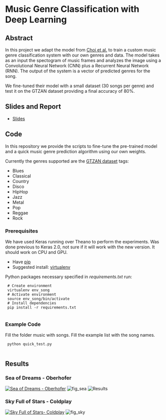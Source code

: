 # Music Genre Classification with Deep Learning

## Abstract

In this project we adapt the model from [Choi et al.](https://github.com/keunwoochoi/music-auto_tagging-keras) to train a custom music genre classification system with our own genres and data. The model takes as an input the spectogram of music frames and analyzes the image using a Convolutional Neural Network (CNN) plus a Recurrent Neural Network (RNN). The output of the system is a vector of predicted genres for the song. 

We fine-tuned their model with a small dataset (30 songs per genre) and test it on the GTZAN dataset providing a final accuracy of 80%. 

## Slides and Report

- [Slides](https://github.com/SHATAKSHI26-UI/music-genre-classification/blob/master/Slides.pdf)


## Code 

In this repository we provide the scripts to fine-tune the pre-trained model and a quick music genre prediction algorithm using our own weights. 

Currently the genres supported are the [GTZAN dataset](http://marsyasweb.appspot.com/download/data_sets/) tags:

- Blues
- Classical
- Country
- Disco
- HipHop
- Jazz
- Metal
- Pop
- Reggae
- Rock

### Prerequisites

We have used Keras running over Theano to perform the experiments. Was done previous to Keras 2.0, not sure if it will work with the new version. It should work on CPU and GPU. 
- Have [pip](https://pip.pypa.io/en/stable/installing/) 
- Suggested install: [virtualenv](https://virtualenv.pypa.io/en/stable/)

Python packages necessary specified in *requirements.txt* run:
```
 # Create environment
 virtualenv env_song
 # Activate environment
 source env_song/bin/activate
 # Install dependencies
 pip install -r requirements.txt
 
```

### Example Code

Fill the folder music with songs. Fill the example list with the song names. 
```
 python quick_test.py
 
```

## Results

### Sea of Dreams - Oberhofer
[![Sea of Dreams - Oberhofer](https://github.com/SHATAKSHI26-UI/MUSIC_GENRE_CLASSIFICATION/blob/master/figs/sea.png?raw=true)](https://www.youtube.com/watch?v=mIDWsTwstgs)
![fig_sea](https://github.com/SHATAKSHI26-UI/MUSIC_GENRE_CLASSIFICATION/blob/master/figs/seaofdreams.png?raw=true) 
![Results](https://github.com/SHATAKSHI26-UI/MUSIC_GENRE_CLASSIFICATION/blob/master/figs/output.png?raw=true)

### Sky Full of Stars - Coldplay
[![Sky Full of Stars- Coldplay](https://github.com/SHATAKSHI26-UI/MUSIC_GENRE_CLASSIFICATION/blob/master/figs/sky.png?raw=true)](https://www.youtube.com/watch?v=zp7NtW_hKJI) 
![fig_sky](https://github.com/SHATAKSHI26-UI/MUSIC_GENRE_CLASSIFICATION/blob/master/figs/skyfullofstars.png?raw=true) 


